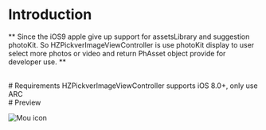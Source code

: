 # Introduction
** Since the iOS9 apple give up support for assetsLibrary and suggestion photoKit. So HZPickverImageViewController is use photoKit display to user select more photos or video and return PhAsset object provide for developer use. **
 
 <br/>
# Requirements
HZPickverImageViewController supports iOS 8.0+, only use ARC
 
 <br/>
# Preview

![Mou icon](https://thumbnail0.baidupcs.com/thumbnail/d4c6a30c5f571d8890a0a436050fdbc9?fid=2449716006-250528-1042914071426007&time=1469775600&rt=sh&sign=FDTAER-DCb740ccc5511e5e8fedcff06b081203-p2pBDekwhzTB8R9c32dEMGhxAwo%3D&expires=8h&chkv=0&chkbd=0&chkpc=&dp-logid=4885822680722138339&dp-callid=0&size=c1125_u2001&quality=100)
